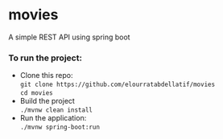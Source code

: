 # movies 
A simple REST API using spring boot 
  
### To run the project: 
  
* Clone this repo:  
    `git clone https://github.com/elourratabdellatif/movies`  
    `cd movies`  
* Build the project  
    `./mvnw clean install`  
* Run the application:  
    `./mvnw spring-boot:run`  
